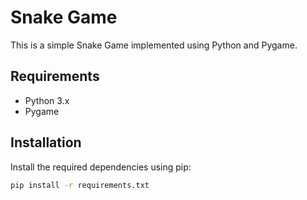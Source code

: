 # Snake Game

This is a simple Snake Game implemented using Python and Pygame.

## Requirements

- Python 3.x
- Pygame

## Installation

Install the required dependencies using pip:

```sh
pip install -r requirements.txt
